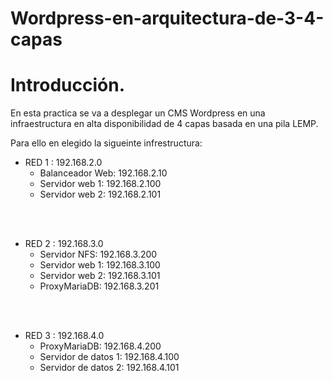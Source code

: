 # Wordpress-en-arquitectura-de-3-4-capas
 

# Introducción.

En esta practica se va a desplegar un CMS Wordpress en una infraestructura en alta disponibilidad de 4 capas basada en una pila LEMP.

Para ello en elegido la sigueinte infrestructura:

* RED 1 : 192.168.2.0
    * Balanceador Web: 192.168.2.10
    * Servidor web 1: 192.168.2.100
    * Servidor web 2: 192.168.2.101
<br/>
<br/>

* RED 2 : 192.168.3.0
    * Servidor NFS: 192.168.3.200
    * Servidor web 1: 192.168.3.100
    * Servidor web 2: 192.168.3.101
    * ProxyMariaDB: 192.168.3.201
<br/>
<br/>

* RED 3 : 192.168.4.0
    * ProxyMariaDB: 192.168.4.200
    * Servidor de datos 1: 192.168.4.100
    * Servidor de datos 2: 192.168.4.101

